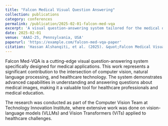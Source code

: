 ```yaml
---
title: "Falcon Medical Visual Question Answering"
collection: publications
category: conferences
permalink: /publication/2025-02-01-falcon-med-vqa
excerpt: 'A visual question-answering system tailored for the medical domain, developed as part of the Falcon series at Technology Innovation Institute.'
date: 2025-02-01
venue: 'AAAI-25, Pennsylvania, USA'
paperurl: 'https://example.com/falcon-med-vqa-paper'
citation: 'Hassan Alshanqiti, et al. (2025). &quot;Falcon Medical Visual Question Answering.&quot; <i>AAAI-25</i>, Pennsylvania, USA.'
---
```


Falcon Med-VQA is a cutting-edge visual question-answering system specifically designed for medical applications. This work represents a significant contribution to the intersection of computer vision, natural language processing, and healthcare technology. The system demonstrates advanced capabilities in understanding and answering questions about medical images, making it a valuable tool for healthcare professionals and medical education.

The research was conducted as part of the Computer Vision Team at Technology Innovation Institute, where extensive work was done on vision-language models (VLLMs) and Vision Transformers (ViTs) applied to healthcare challenges.
